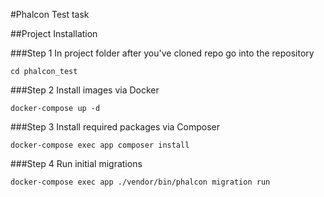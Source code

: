 #Phalcon Test task

##Project Installation

###Step 1
In project folder after you've cloned repo go into the repository

```cd phalcon_test```

###Step 2
Install images via Docker

```docker-compose up -d```

###Step 3
Install required packages via Composer

```docker-compose exec app composer install```

###Step 4
Run initial migrations

```docker-compose exec app ./vendor/bin/phalcon migration run```